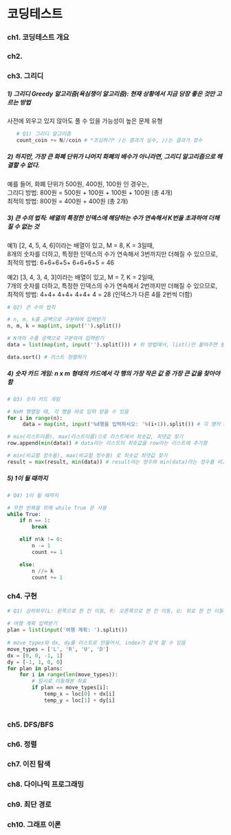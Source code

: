 # 코딩테스트

### ch1. 코딩테스트 개요


### ch2. 


### ch3. 그리디

##### 1) 그리디 Greedy 알고리즘(욕심쟁이 알고리즘): 현재 상황에서 지금 당장 좋은 것만 고르는 방법
   사전에 외우고 있지 않아도 풀 수 있을 가능성이 높은 문제 유형
   
```python
   # Q1) 그리디 알고리즘
   count_coin += N//coin # *조심하기* /는 결과가 실수, //는 결과가 정수
```
       
##### 2) 하지만, 가장 큰 화폐 단위가 나머지 화폐의 배수가 아니라면, 그리디 알고리즘으로 해결할 수 없다. 
 예를 들어, 화폐 단위가 500원, 400원, 100원 인 경우는, <br>
 그리디 방법: 800원 = 500원 + 100원 + 100원 + 100원 (총 4개) <br>
 최적의 방법: 800원 = 400원 + 400원 (총 2개)


##### 3) 큰 수의 법칙: 배열의 특정한 인덱스에 해당하는 수가 연속해서 K번을 초과하여 더해질 수 없는 것
 예1) [2, 4, 5, 4, 6]이라는 배열이 있고, M = 8, K = 3일때,  <br>
 8개의 숫자를 더하고, 특정한 인덱스의 수가 연속해서 3번까지만 더해질 수 있으므로, <br>
 최적의 방법: 6+6+6+5+ 6+6+6+5 = 46
       
 예2) [3, 4, 3, 4, 3]이라는 배열이 있고, M = 7, K = 2일때,  <br>
 7개의 숫자를 더하고, 특정한 인덱스의 수가 연속해서 2번까지만 더해질 수 있으므로, <br>
 최적의 방법: 4+4+ 4+4+ 4+4+ 4 = 28 (인덱스가 다른 4를 2번씩 더함)
 
 
```python
# Q2) 큰 수의 법칙

# n, m, k를 공백으로 구분하여 입력받기
n, m, k = map(int, input('').split())

# N개의 수를 공백으로 구분하여 입력받기
data = list(map(int, input('').split())) # 위 방법에서, list()만 붙여주면 됨

data.sort() # 리스트 정렬하기

```
 
##### 4) 숫자 카드 게임: n x m 형태의 카드에서 각 행의 가장 작은 값 중 가장 큰 값을 찾아야함
   
```python
# Q3) 숫자 카드 게임

# NxM 행렬일 때, 각 행을 따로 입력 받을 수 있음
for i in range(n):
     data = map(int, input('%d행을 입력하시오: '%(i+1)).split()) # 각 행의 m개의 데이터 입력

# min(리스트이름), max(리스트이름)으로 리스트에서 최솟값, 최댓값 찾기
row.append(min(data)) # data라는 리스트의 최솟값을 row라는 리스트에 추가함

# min(비교할 정수들), max(비교할 정수들) 로 최솟값 최댓값 찾기
result = max(result, min(data)) # result라는 정수와 min(data)라는 정수를 비교해, 더 큰값을 result에 넣음

```

##### 5) 1이 될 때까지

```python
# Q4) 1이 될 때까지

# 무한 반복을 위해 while True 문 사용
while True:
    if n == 1:
        break

    elif n%k != 0:
        n -= 1
        count += 1

    else:
        n //= k
        count += 1

```

### ch4. 구현

``` python
# Q1) 상하좌우(L: 왼쪽으로 한 칸 이동, R: 오른쪽으로 한 칸 이동, U: 위로 한 칸 이동, D: 아래으로 한 칸 이동)
   
# 여행 계획 입력받기
plan = list(input('여행 계획: ').split())
   
# move_types와 dx, dy를 리스트로 만들어서, index가 같게 할 수 있음
move_types = ['L', 'R', 'U', 'D']
dx = [0, 0, -1, 1]
dy = [-1, 1, 0, 0]
for plan in plans:
    for i in range(len(move_types)):
        # 임시로 이동해본 좌표
        if plan == move_types[i]:
            temp_x = loc[0] + dx[i]
            temp_y = loc[1] + dy[i]
   
```

### ch5. DFS/BFS

### ch6. 정렬

### ch7. 이진 탐색

### ch8. 다이나믹 프로그래밍

### ch9. 최단 경로

### ch10. 그래프 이론

